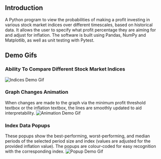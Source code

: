 ## Introduction
A Python program to view the probabilities of making a profit investing in various stock market indices over different timescales, based on historical data. It allows the user to specify what profit percentage they are aiming for and adjust for inflation. The software is built using Pandas, NumPy and Matplotlib, as well as unit testing with Pytest.

## Demo Gifs

### Ability To Compare Different Stock Market Indices
![Indices Demo Gif](https://d8o2c393pu2d1.cloudfront.net/a24kml%2Fpreview%2F68193652%2Fmain_large.gif?response-content-disposition=inline%3Bfilename%3D%22main_large.gif%22%3B&response-content-type=image%2Fgif&Expires=1750199868&Signature=KXTewdU2PsqeHRXjeGd7snBrpph4bxWf3PfEHQ4D2hNsbqND444jDeU3zeJ9HwcRv1GJkseNehzZw05xp~9lTkFk~Ip3Xr1Kl7k-~y5lxLy36rkZAmS4KLwRRlC18eMP-~PmL-BO1YPUpT6kaVhrJlS0ZS3mOFvIS6ofBiD-CaKX3fZ5zLKtvYB2jl0H49dFwOvUVRtRcZNeyI9QFaXRzkxhhvXS3r5YT434UehOiSN0g6tkuZwZPViadHy2j8D155DCBHKkPndhLLxp7HVq4qwvn2UEpIIm2skrVXKTTpWsQtaGr2ujcJqk1IH0Nb2TN6qkw5UCCS82pWgTBYnB1w__&Key-Pair-Id=APKAJT5WQLLEOADKLHBQ)

### Graph Changes Animation
When changes are made to the graph via the minimum profit threshold textbox or the inflation textbox, the lines are smoothly updated to aid interpretability.
![Animation Demo Gif](https://d33ob2al3ysfjw.cloudfront.net/m1piml%2Fpreview%2F68193601%2Fmain_large.gif?response-content-disposition=inline%3Bfilename%3D%22main_large.gif%22%3B&response-content-type=image%2Fgif&Expires=1750199906&Signature=MsoMp19WGbl9PC8jhKa9CQZtfiUsGRu5P-a~Tw19XE~FGA0REu2LD2FbP4TKDTPCKYF-sr43bIM1YN2UPqx~-rVpdICgQCo651SRP11E2e556VC3MNivCUe-9PKKW5Ctb0RMQmcYh~mLyyAIF5derUL~l785KTu-AtCMlZhpAF09o5hJJmGv4ZMdcQUQ9CwbCAbQzMsLwklvCHgfSA-UEwqNDlgIE-sFFRte2K9kopyQ~pX4wgc~y3lo48AEEhbHx5G84qmtoJE8XuLsgwsVeW46dBTOAKx9rGs7ctgO379yQTaIzczsyv2vAPFg8u7j1k3MubVprg0lo9xGfmxI3Q__&Key-Pair-Id=APKAJT5WQLLEOADKLHBQ)

### Index Data Popups
These popups show the best-performing, worst-performing, and median periods of the selected period size and index (values are adjusted for the provided inflation value). The popups are colour-coded for easy recognition with the corresponding index.
![Popup Demo Gif](https://dgqh380xariug.cloudfront.net/f46kml%2Fpreview%2F68193654%2Fmain_large.gif?response-content-disposition=inline%3Bfilename%3D%22main_large.gif%22%3B&response-content-type=image%2Fgif&Expires=1750199874&Signature=bNNMrd2vOjGpwLdl7Z1HzQfN-tbvX88ibL3enzAcZH5M8Un5HtJ1lF7NmXDI8~urhtFlGrtM8kQm8FlN-FfC-X98D-uddmmuaUIADUT3w3tJ~64JTo4r2MpwfVa83oblSoDF~tYZ7ZX6S-X5F2O7kJm9RswKuIAs786jdoPHmow45D~Hc1YiY-UEDm6Mlp4NnUu6xLpfr88GT746O4fIssVmIYpPrwCMIxuEd7umb05dtgrEhUl7Z-ZWmCoLeOxre6AgJ6kqQ1MR0nq3eRjpVHszYHxSp4q5uv0yU5n664lIBaUNpbdxXLd~k2F8kU2Ki2RHSTQB2qZLJaATzSHGMg__&Key-Pair-Id=APKAJT5WQLLEOADKLHBQ)
